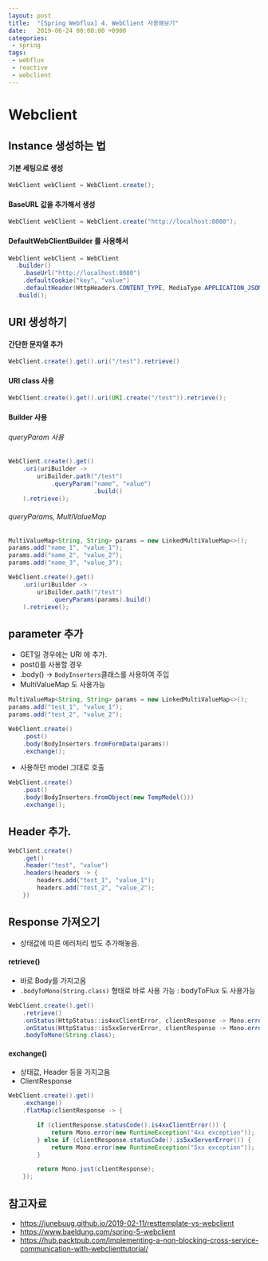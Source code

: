 ```yaml
---
layout: post
title:  "[Spring Webflux] 4. WebClient 사용해보기"
date:   2019-06-24 00:00:00 +0900
categories:
 - spring
tags: 
 - webflux
 - reactive
 - webclient
---
```

# Webclient

## Instance 생성하는 법

#### 기본 세팅으로 생성
```java
WebClient webClient = WebClient.create();
```

#### BaseURL 값을 추가해서 생성
```java
WebClient webClient = WebClient.create("http://localhost:8080");
```

#### DefaultWebClientBuilder 를 사용해서
```java
WebClient webClient = WebClient
  .builder()
    .baseUrl("http://localhost:8080")
    .defaultCookie("key", "value")
    .defaultHeader(HttpHeaders.CONTENT_TYPE, MediaType.APPLICATION_JSON_VALUE) 
  .build();
```

## URI 생성하기
#### 간단한 문자열 추가
```java
WebClient.create().get().uri("/test").retrieve()
```

#### URI class 사용
```java
WebClient.create().get().uri(URI.create("/test")).retrieve();
```

#### Builder 사용
###### queryParam 사용
```java
WebClient.create().get()
	.uri(uriBuilder ->
		uriBuilder.path("/test")
			.queryParam("name", "value")
                        .build()
	).retrieve();
```

###### queryParams, MultiValueMap
```java
MultiValueMap<String, String> params = new LinkedMultiValueMap<>();
params.add("name_1", "value_1");
params.add("name_2", "value_2");
params.add("name_3", "value_3");

WebClient.create().get()
	.uri(uriBuilder ->
		uriBuilder.path("/test")
			.queryParams(params).build()
	).retrieve();
```

## parameter 추가
- GET일 경우에는 URI 에 추가.
- post()를 사용할 경우
- .body() -> `BodyInserters`클래스를 사용하여 주입
- MultiValueMap 도 사용가능
```java 
MultiValueMap<String, String> params = new LinkedMultiValueMap<>();
params.add("test_1", "value_1");
params.add("test_2", "value_2");

WebClient.create()
	.post()
	.body(BodyInserters.fromFormData(params))
	.exchange();
```
- 사용하던 model 그대로 호출
```java
WebClient.create()
	.post()
	.body(BodyInserters.fromObject(new TempModel()))
	.exchange();
```

## Header 추가.
```java
WebClient.create()
	.get()
	.header("test", "value")
	.headers(headers -> {
		headers.add("test_1", "value_1");
		headers.add("test_2", "value_2");
	})
```

## Response 가져오기
- 상태값에 따른 에러처리 법도 추가해놓음.

#### retrieve()
- 바로 Body를 가지고옴
- `.bodyToMono(String.class)` 형태로 바로 사용 가능 : bodyToFlux 도 사용가능

```java
WebClient.create().get()
	.retrieve()
	.onStatus(HttpStatus::is4xxClientError, clientResponse -> Mono.error(RuntimeException::new))
	.onStatus(HttpStatus::is5xxServerError, clientResponse -> Mono.error(RuntimeException::new))
	.bodyToMono(String.class);
```

#### exchange()
- 상태값, Header 등을 가지고옴
- ClientResponse

```java
WebClient.create().get()
	.exchange()
	.flatMap(clientResponse -> {

		if (clientResponse.statusCode().is4xxClientError()) {
			return Mono.error(new RuntimeException("4xx exception"));
		} else if (clientResponse.statusCode().is5xxServerError()) {
			return Mono.error(new RuntimeException("5xx exception"));
		}

		return Mono.just(clientResponse);
	});
```


## 참고자료
- https://junebuug.github.io/2019-02-11/resttemplate-vs-webclient
- https://www.baeldung.com/spring-5-webclient
- https://hub.packtpub.com/implementing-a-non-blocking-cross-service-communication-with-webclienttutorial/